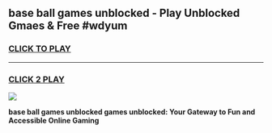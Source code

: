 
## base ball games unblocked - Play Unblocked Gmaes & Free #wdyum
<h3>
<a href="https://news.freeplayer.one?title=base_ball_games_unblocked&ref=24F">CLICK TO PLAY</a></h3>
<hr>

<h3>
<a href="https://news.freeplayer.one?title=base_ball_games_unblocked&ref=24F">CLICK 2 PLAY</a>
  
</h3>

<a href="https://news.freeplayer.one?title=base_ball_games_unblocked&ref=24F/"><img src="https://clearcache.store/games.png"></a>


**base ball games unblocked games unblocked: Your Gateway to Fun and Accessible Online Gaming**
